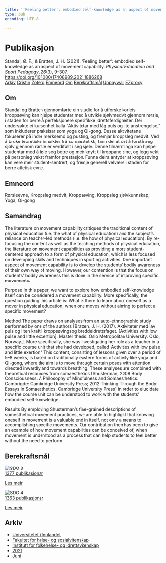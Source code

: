 ```yaml
---
title: '‘Feeling better’: embodied self-knowledge as an aspect of movement capability'
type: pub
encoding: UTF-8

---
```

<h1>Publikasjon</h1>
<article id="csl-bib-container-UNND4EDD" class="csl-bib-container">
  <div class="csl-bib-body"> <div class="csl-entry">Standal, Ø. F., &#38; Bratten, J. H. (2021). ‘Feeling better’: embodied self-knowledge as an aspect of movement capability. <i>Physical Education and Sport Pedagogy</i>, <i>26</i>(3), 9–307. <a href="https://doi.org/10.1080/17408989.2021.1886268">https://doi.org/10.1080/17408989.2021.1886268</a></div> </div>
  <div class="csl-bib-buttons">
    <a href="#taxonomy-article-UNND4EDD" alt="archive" class="csl-bib-button">Arkiv</a>
    <a href="https://app.cristin.no/results/show.jsf?id=1914491" alt="Cristin" class="csl-bib-button">Cristin</a>
    <a href="http://zotero.org/groups/5881554/items/UNND4EDD" alt="Zotero" class="csl-bib-button">Zotero</a>
    <a href="#keywords-article-UNND4EDD" alt="keywords" class="csl-bib-button">Emneord</a>
    <a href="#about-article-UNND4EDD" alt="about_pub" class="csl-bib-button">Om</a>
    <a href="#sdg-article-UNND4EDD" alt="sdg" class="csl-bib-button">Berekraftsmål</a>
    <a href="https://www.tandfonline.com/doi/pdf/10.1080/17408989.2021.1886268?needAccess=true" alt="Unpaywall" class="csl-bib-button">Unpaywall</a>
    <a href="https://www.tandfonline.com/doi/pdf/10.1080/17408989.2021.1886268?needAccess=true" alt="EZproxy" class="csl-bib-button">EZproxy</a>
  </div>
  <div id="csl-bib-meta-container-UNND4EDD"></div>
</article>
<div id="csl-bib-meta-UNND4EDD" class="csl-bib-meta">
  <article id="about-article-UNND4EDD" class="about_pub-article">
    <h1>Om</h1>
    Standal og Bratten gjennomførte ein studie for å utforske korleis kroppsøving kan hjelpe studentar med å utvikle sjølvmedvit gjennom rørsle, i staden for berre å perfeksjonere spesifikke idrettsferdigheiter. Dei undersøkte ei kursenhet kalla "Aktivitetar med låg puls og lite anstrengelse," som inkluderer praksisar som yoga og Qi-gong. Desse aktivitetane fokuserer på indre merksemd og pusting, og fremjar kroppsleg medvit. Ved å bruke teoretiske innsikter frå somaestetikk, fann dei at det å forstå seg sjølv gjennom rørsle er verdifullt i seg sjølv. Denne tilnærminga kan hjelpe studentar med å føle seg betre og meir knytt til kroppane sine, og legg vekt på personleg vekst framfor prestasjon. Funna deira antyder at kroppsøving kan vere meir student-sentrert, og fremje generell velvære i staden for berre atletisk evne.
  </article>
  <article id="keywords-article-UNND4EDD" class="keywords-article">
    <h1>Emneord</h1>
    Rørsleevne, Kroppsleg medvit, Kroppsøving, Kroppsleg sjølvkunnskap, Yoga, Qi-gong
  </article>
  <article id="abstract-article-UNND4EDD" class="abstract-article">
    <h1>Samandrag</h1>
    The literature on movement capability critiques the traditional content of physical education (i.e. the what of physical education) and the subject’s reliance on teacher-led methods (i.e. the how of physical education). By re-focusing the content as well as the teaching methods of physical education, the literature on movement capabilities as providing a more student-centered approach to a form of physical education, which is less focused on developing skills and techniques in sporting activities. One important aspect of movement capability is to develop the students’ bodily awareness of their own way of moving. However, our contention is that the focus on students’ bodily awareness this is done in the service of improving specific movements. 
 
Purpose 
In this paper, we want to explore how embodied self-knowledge itself can be considered a movement capability. More specifically, the question guiding this article is: What is there to learn about oneself as a mover in physical education, when one moves without aiming to perfect a specific movement? 
 
Method 
The paper draws on analyses from an auto-ethnographic study performed by one of the authors [Bratten, J. H. (2017). Aktiviteter med lav puls og liten kraft i kroppsøvingsog breddeidrettsfaget. [Activities with low pulse and little excertion]. Master thesis. Oslo Metropolitan University. Oslo, Norway.]. More specifically, she was investigating her role as a teacher in a specific course unit that she had developed, called ‘Activities with low pulse and little exertion.’ This content, consisting of lessons given over a period of 5–8 weeks, is based on traditionally eastern forms of activity like yoga and Qi-gong, where the aim is to move through certain poses with attention directed inwardly and towards breathing. These analyses are combined with theoretical resources from somaesthetics [Shusterman, 2008 Body Consciousness. A Philosophy of Mindfulness and Somaesthetics. Cambrigde: Cambridge University Press; 2012 Thinking Through the Body: Essays in Somaesthetics. Cambridge University Press] in order to elucidate how the course unit can be understood to work with the students’ embodied self-knowledge. 
 
Results 
By employing Shusterman’s fine-grained descriptions of somesthetical movement practices, we are able to highlight that knowing oneself in movement is a valuable end in itself, not only a means to accomplishing specific movements. Our contribution then has been to give an example of how movement capabilities can be conceived of, when movement is understood as a process that can help students to feel better without the need to perform.
  </article>
  <article id="sdg-article-UNND4EDD" class="sdg-article">
    <h1>Berekraftsmål</h1>
    <div class="sdg-container"><div id="sdg3" class="sdg">
        <img src="{{< params subfolder >}}images/sdg/sdg03_nn.png" class="image" alt="SDG 3">
        <div class="sdg-overlay">
          <a href="{{< params subfolder >}}nn/archive/?sdg=3#archive" class="sdg-publication-count"><span>1377</span> publikasjonar</a>
          <p><a href="https://fn.no/om-fn/fns-baerekraftsmaal/god-helse-og-livskvalitet?lang=nno-NO" class="sdg-read-more">Les meir</a></p>
        </div>
      </div> <div id="sdg4" class="sdg">
        <img src="{{< params subfolder >}}images/sdg/sdg04_nn.png" class="image" alt="SDG 4">
        <div class="sdg-overlay">
          <a href="{{< params subfolder >}}nn/archive/?sdg=4#archive" class="sdg-publication-count"><span>1363</span> publikasjonar</a>
          <p><a href="https://fn.no/om-fn/fns-baerekraftsmaal/god-utdanning?lang=nno-NO" class="sdg-read-more">Les meir</a></p>
        </div>
      </div></div>
  </article>
  <article id="taxonomy-article-UNND4EDD" class="taxonomy-article">
    <h1>Arkiv</h1>
    <ul>
      <li><a href="{{< params subfolder >}}nn/archive/?key=3DCRN523">Universitetet i Innlandet</a></li>
      <li><a href="{{< params subfolder >}}nn/archive/?key=IDKFS3MX">Fakultet for helse- og sosialvitenskap</a></li>
      <li><a href="{{< params subfolder >}}nn/archive/?key=FJXE3Z8X">Institutt for folkehelse- og idrettsvitenskap</a></li>
      <li><a href="{{< params subfolder >}}nn/archive/?key=HKMXV8PC">2021</a></li>
      <li><a href="{{< params subfolder >}}nn/archive/?key=6GXGYN44">Juni</a></li>
    </ul>
  </article>
</div>
